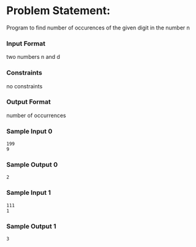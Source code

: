 # Problem Statement:

Program to find number of occurences of the given digit in the number n

### Input Format

two numbers n and d

### Constraints

no constraints

### Output Format

number of occurrences

### Sample Input 0
```
199
9
```
### Sample Output 0
```
2
```
### Sample Input 1
```
111
1
```
### Sample Output 1
```
3
```
